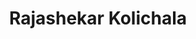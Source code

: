 ---
layout: person
cv_ready: true
kind: person
title: Rajashekar Kolichala
identifier: rako
permalink: /team/rajashekar
redirect_to: https://sites.google.com/view/kolichala-rajashekar/
img: /assets/img/team/P_shekar.jpg
phone: +43 512 507-53247
position: postdoc
category: POSTDOCOTORAL RESEARCHERS
office: ICT 2M05C
email: rajashekar.kolichala@uibk.ac.at
address: Technikerstraße 21A, 6020 Innsbruck, Austria

---